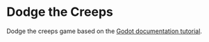 # Dodge the Creeps

Dodge the creeps game based on the [Godot documentation tutorial](https://docs.godotengine.org/en/latest/getting_started/first_2d_game/index.html).


